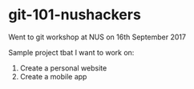 # git-101-nushackers

Went to git workshop at NUS on 16th September 2017

Sample project tbat I want to work on:

1. Create a personal website
2. Create a mobile app
